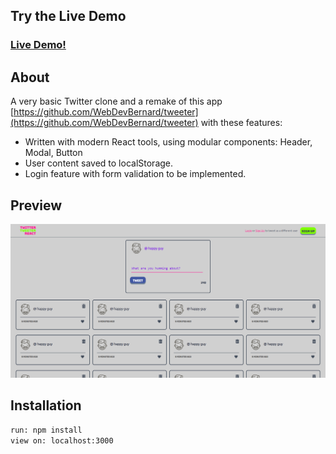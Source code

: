 ## Try the Live Demo

### [Live Demo!](https://twitter-react-coral.vercel.app)

## About

A very basic Twitter clone and a remake of this app [https://github.com/WebDevBernard/tweeter](https://github.com/WebDevBernard/tweeter) with these features:

- Written with modern React tools, using modular components: Header, Modal, Button
- User content saved to localStorage.
- Login feature with form validation to be implemented.

## Preview

!["twitter tweeter react"](https://raw.githubusercontent.com/WebDevBernard/Portfolio/main/docs/twitter.png)

## Installation

`run: npm install`<br/>
`view on: localhost:3000`
